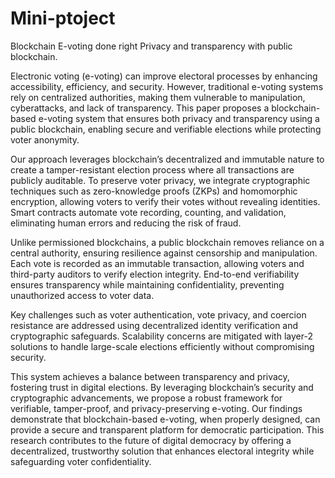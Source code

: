 # Mini-ptoject
Blockchain E-voting done right Privacy and transparency with public blockchain.

Electronic voting (e-voting) can improve electoral processes by enhancing accessibility, efficiency, and security. However, traditional e-voting systems rely on centralized authorities, making them vulnerable to manipulation, cyberattacks, and lack of transparency. This paper proposes a blockchain-based e-voting system that ensures both privacy and transparency using a public blockchain, enabling secure and verifiable elections while protecting voter anonymity.  

Our approach leverages blockchain’s decentralized and immutable nature to create a tamper-resistant election process where all transactions are publicly auditable. To preserve voter privacy, we integrate cryptographic techniques such as zero-knowledge proofs (ZKPs) and homomorphic encryption, allowing voters to verify their votes without revealing identities. Smart contracts automate vote recording, counting, and validation, eliminating human errors and reducing the risk of fraud.  

Unlike permissioned blockchains, a public blockchain removes reliance on a central authority, ensuring resilience against censorship and manipulation. Each vote is recorded as an immutable transaction, allowing voters and third-party auditors to verify election integrity. End-to-end verifiability ensures transparency while maintaining confidentiality, preventing unauthorized access to voter data.  

Key challenges such as voter authentication, vote privacy, and coercion resistance are addressed using decentralized identity verification and cryptographic safeguards. Scalability concerns are mitigated with layer-2 solutions to handle large-scale elections efficiently without compromising security.  

This system achieves a balance between transparency and privacy, fostering trust in digital elections. By leveraging blockchain’s security and cryptographic advancements, we propose a robust framework for verifiable, tamper-proof, and privacy-preserving e-voting. Our findings demonstrate that blockchain-based e-voting, when properly designed, can provide a secure and transparent platform for democratic participation. This research contributes to the future of digital democracy by offering a decentralized, trustworthy solution that enhances electoral integrity while safeguarding voter confidentiality.
